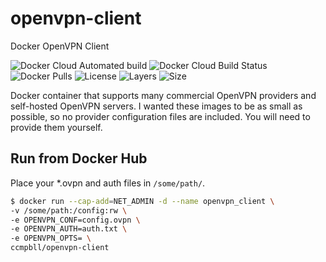 # openvpn-client

Docker OpenVPN Client

![Docker Cloud Automated build](https://img.shields.io/docker/cloud/automated/ccmpbll/openvpn-client.svg?style=flat-square) ![Docker Cloud Build Status](https://img.shields.io/docker/cloud/build/ccmpbll/openvpn-client.svg?style=flat-square) ![Docker Pulls](https://img.shields.io/docker/pulls/ccmpbll/openvpn-client.svg?style=flat-square) ![License](https://img.shields.io/badge/License-GPLv3-blue.svg?style=flat-square) ![Layers](https://img.shields.io/microbadger/layers/ccmpbll/openvpn-client/latest.svg?style=flat-square) ![Size](https://img.shields.io/microbadger/image-size/ccmpbll/openvpn-client/latest.svg?style=flat-square)


Docker container that supports many commercial OpenVPN providers and self-hosted OpenVPN servers. I wanted these images to be as small as possible, so no provider configuration files are included. You will need to provide them yourself.

## Run from Docker Hub

Place your *.ovpn and auth files in `/some/path/`.

```bash
$ docker run --cap-add=NET_ADMIN -d --name openvpn_client \
-v /some/path:/config:rw \
-e OPENVPN_CONF=config.ovpn \
-e OPENVPN_AUTH=auth.txt \
-e OPENVPN_OPTS= \
ccmpbll/openvpn-client
```

